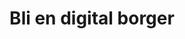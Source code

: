 ---
title: Bli en digital borger
ingress: Opprett din personlige, digitale identitet og ta i bruk digitale tjenester fra det offentlige.

# SEO
description: Opprett din personlige, digitale identitet og ta i bruk digitale tjenester fra det offentlige.

banner:
    image:
        src: /illustrations/illustration-03.png
        alt: Illustrasjon av sittende figur med telefon i hånden
---